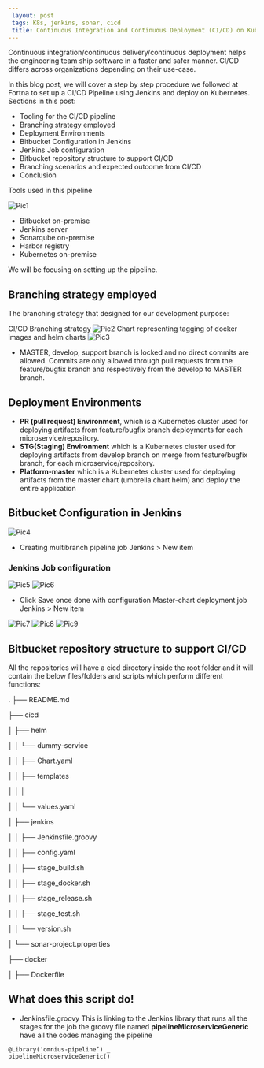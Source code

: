 ```yaml
---
 layout: post
 tags: K8s, jenkins, sonar, cicd
 title: Continuous Integration and Continuous Deployment (CI/CD) on Kubernetes with Jenkins (On-premise)
---
```


Continuous integration/continuous delivery/continuous deployment helps the engineering team ship software in a faster and safer manner. CI/CD differs across organizations depending on their use-case.

In this blog post, we will cover a step by step procedure we followed at Fortna to set up a CI/CD Pipeline using Jenkins and deploy on Kubernetes.
Sections in this post:
- Tooling for the CI/CD pipeline
- Branching strategy employed
- Deployment Environments
- Bitbucket Configuration in Jenkins
- Jenkins Job configuration
- Bitbucket repository structure to support CI/CD
- Branching scenarios and expected outcome from CI/CD
- Conclusion

Tools used in this pipeline

![Pic1](/images/cicd-architecture.png)

- Bitbucket on-premise
- Jenkins server
- Sonarqube on-premise
- Harbor registry
- Kubernetes on-premise

We will be focusing on setting up the pipeline.
## Branching strategy employed
The branching strategy that designed for our development purpose:

CI/CD Branching strategy
![Pic2](/images/cicd-pipeline.jpeg)
Chart representing tagging of docker images and helm charts
![Pic3](/images/cicd-strategy.png)

- MASTER, develop, support branch is locked and no direct commits are allowed. Commits are only allowed through pull requests from the feature/bugfix branch and respectively from the develop to MASTER branch.

## Deployment Environments
- **PR (pull request) Environment**, which is a Kubernetes cluster used for deploying artifacts from feature/bugfix branch deployments for each microservice/repository.
- **STG(Staging) Environment** which is a Kubernetes cluster used for deploying artifacts from develop branch on merge from feature/bugfix branch, for each microservice/repository.
- **Platform-master** which is a Kubernetes cluster used for deploying artifacts from the master chart (umbrella chart helm) and deploy the entire application

## Bitbucket Configuration in Jenkins

![Pic4](/images/cicd-jenkins-1.png)

- Creating multibranch pipeline job
Jenkins > New item

### Jenkins Job configuration

![Pic5](/images/cicd-jenkins-2.png)
![Pic6](/images/cicd-jenkins-3.png)


- Click Save once done with configuration
Master-chart deployment job
Jenkins > New item

![Pic7](/images/cicd-jenkins-4.png)
![Pic8](/images/cicd-jenkins-5.png)
![Pic9](/images/cicd-jenkins-6.png)

## Bitbucket repository structure to support CI/CD
All the repositories will have a cicd directory inside the root folder and it will contain the below files/folders and scripts which perform different functions:

.
├── README.md

├── cicd

│ ├── helm

│ │ └── dummy-service

│ │ ├── Chart.yaml

│ │ ├── templates

│ │ │

│ │ └── values.yaml

│ ├── jenkins

│ │ ├── Jenkinsfile.groovy

│ │ ├── config.yaml

│ │ ├── stage_build.sh

│ │ ├── stage_docker.sh

│ │ ├── stage_release.sh

│ │ ├── stage_test.sh

│ │ └── version.sh

│ └── sonar-project.properties

├── docker

│ ├── Dockerfile


## What does this script do!
- Jenkinsfile.groovy
This is linking to the Jenkins library that runs all the stages for the job the groovy file named **pipelineMicroserviceGeneric** have all the codes managing the pipeline

```
@Library(‘omnius-pipeline’) _
pipelineMicroserviceGeneric()
```
